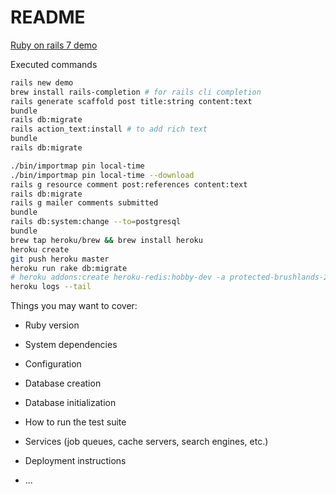 # README

[Ruby on rails 7 demo](https://d1snj8sshb5u7m.cloudfront.net/Rails7.mp4)

Executed commands
```bash
rails new demo
brew install rails-completion # for rails cli completion
rails generate scaffold post title:string content:text
bundle
rails db:migrate
rails action_text:install # to add rich text
bundle
rails db:migrate

./bin/importmap pin local-time
./bin/importmap pin local-time --download
rails g resource comment post:references content:text
rails db:migrate
rails g mailer comments submitted
bundle
rails db:system:change --to=postgresql
bundle
brew tap heroku/brew && brew install heroku
heroku create
git push heroku master
heroku run rake db:migrate
# heroku addons:create heroku-redis:hobby-dev -a protected-brushlands-24257
heroku logs --tail
```
Things you may want to cover:

* Ruby version

* System dependencies

* Configuration

* Database creation

* Database initialization

* How to run the test suite

* Services (job queues, cache servers, search engines, etc.)

* Deployment instructions

* ...
